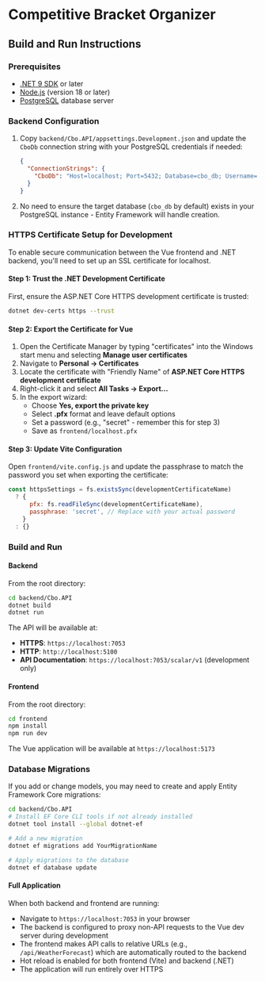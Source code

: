# Competitive Bracket Organizer

## Build and Run Instructions

### Prerequisites
- [.NET 9 SDK](https://dotnet.microsoft.com/en-us/download/dotnet/9.0) or later
- [Node.js](https://nodejs.org/) (version 18 or later)
- [PostgreSQL](https://www.postgresql.org/download/) database server

### Backend Configuration

1. Copy `backend/Cbo.API/appsettings.Development.json` and update the `CboDb` connection string with your PostgreSQL credentials if needed:
   ```json
   {
     "ConnectionStrings": {
       "CboDb": "Host=localhost; Port=5432; Database=cbo_db; Username=postgres; Password=yourpassword; TimeZone=UTC"
     }
   }
   ```
2. No need to ensure the target database (`cbo_db` by default) exists in your PostgreSQL instance - Entity Framework will handle creation.

### HTTPS Certificate Setup for Development

To enable secure communication between the Vue frontend and .NET backend, you'll need to set up an SSL certificate for localhost.

#### Step 1: Trust the .NET Development Certificate
First, ensure the ASP.NET Core HTTPS development certificate is trusted:
```bash
dotnet dev-certs https --trust
```

#### Step 2: Export the Certificate for Vue
1. Open the Certificate Manager by typing "certificates" into the Windows start menu and selecting
**Manage user certificates**
2. Navigate to **Personal → Certificates**
3. Locate the certificate with "Friendly Name" of **ASP.NET Core HTTPS development certificate**
4. Right-click it and select **All Tasks → Export...**
5. In the export wizard:
   - Choose **Yes, export the private key**
   - Select **.pfx** format and leave default options
   - Set a password (e.g., "secret" - remember this for step 3)
   - Save as `frontend/localhost.pfx`

#### Step 3: Update Vite Configuration
Open `frontend/vite.config.js` and update the passphrase to match the password you set when exporting the certificate:
```javascript
const httpsSettings = fs.existsSync(developmentCertificateName)
  ? {
      pfx: fs.readFileSync(developmentCertificateName),
      passphrase: 'secret', // Replace with your actual password
    }
  : {}
```

### Build and Run

#### Backend
From the root directory:
```bash
cd backend/Cbo.API
dotnet build
dotnet run
```
The API will be available at:
- **HTTPS**: `https://localhost:7053`
- **HTTP**: `http://localhost:5100`
- **API Documentation**: `https://localhost:7053/scalar/v1` (development only)

#### Frontend
From the root directory:
```bash
cd frontend
npm install
npm run dev
```
The Vue application will be available at `https://localhost:5173`

### Database Migrations

If you add or change models, you may need to create and apply Entity Framework Core migrations:

```bash
cd backend/Cbo.API
# Install EF Core CLI tools if not already installed
dotnet tool install --global dotnet-ef

# Add a new migration
dotnet ef migrations add YourMigrationName

# Apply migrations to the database
dotnet ef database update
```

#### Full Application
When both backend and frontend are running:
- Navigate to `https://localhost:7053` in your browser
- The backend is configured to proxy non-API requests to the Vue dev server during development
- The frontend makes API calls to relative URLs (e.g., `/api/WeatherForecast`) which are automatically routed to the backend
- Hot reload is enabled for both frontend (Vite) and backend (.NET)
- The application will run entirely over HTTPS
